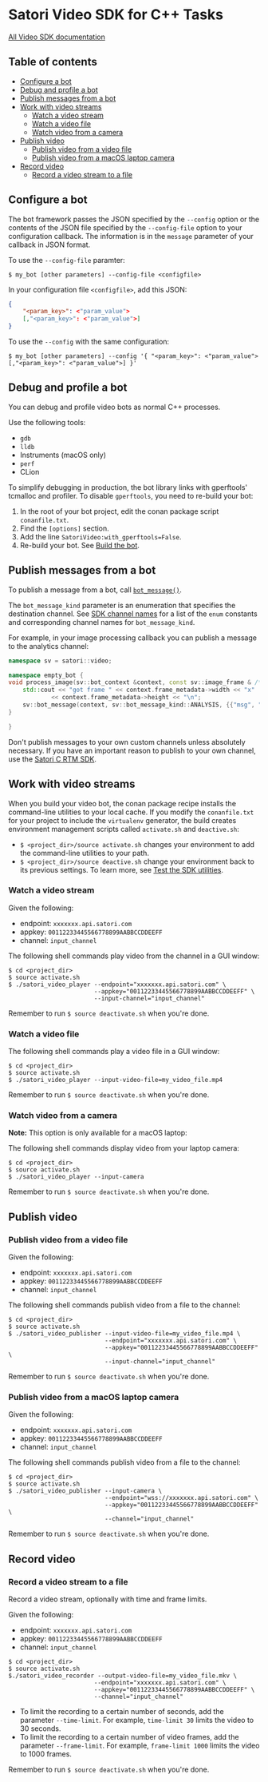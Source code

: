 # Satori Video SDK for C++ Tasks

[All Video SDK documentation](../README.md)

## Table of contents
* [Configure a bot](#configure-a-bot)
* [Debug and profile a bot](#debug-and-profile-a-bot)
* [Publish messages from a bot](#publish-messages-from-a-bot)
* [Work with video streams](#work-with-video-streams)
    * [Watch a video stream](#watch-a-video-stream)
    * [Watch a video file](#watch-a-video-file)
    * [Watch video from a camera](#watch-video-from-a-camera)
* [Publish video](#publish-video)
    * [Publish video from a video file](#publish-video-from-a-video-file)
    * [Publish video from a macOS laptop camera](#publish-video-from-a-macos-laptop-camera)
* [Record video](#record-video)
    * [Record a video stream to a file](#record-a-video-stream-to-a-file)

## Configure a bot

The bot framework passes the JSON specified by the `--config` option or the contents
of the JSON file specified by the `--config-file` option to your configuration callback. The information is in the
`message` parameter of your callback in JSON format.

To use the `--config-file` paramter:

```shell
$ my_bot [other parameters] --config-file <configfile>
```

In your configuration file `<configfile>`, add this JSON:

```json
{
    "<param_key>": <"param_value">
    [,"<param_key>": <"param_value">]
}
```

To use the `--config` with the same configuration:

`$ my_bot [other parameters] --config '{ "<param_key>": <"param_value"> [,"<param_key>": <"param_value">] }'`

## Debug and profile a bot

You can debug and profile video bots as normal C++ processes.

Use the following tools:
* `gdb`
* `lldb`
* Instruments (macOS only)
* `perf`
* CLion

To simplify debugging in production, the bot library links with gperftools' tcmalloc
and profiler. To disable `gperftools`, you need to re-build your bot:
1. In the root of your bot project, edit the conan package script `conanfile.txt`.
2. Find the `[options]` section.
3. Add the line `SatoriVideo:with_gperftools=False`.
4. Re-build your bot. See [Build the bot](build_bot.md#build-the-bot).

## Publish messages from a bot

To publish a message from a bot, call [`bot_message()`](reference.md#bot_message).

The `bot_message_kind` parameter is an enumeration that specifies the destination channel. See
[SDK channel names](reference.md#sdk-channel-names) for a list of the `enum` constants and corresponding
channel names for `bot_message_kind`.

For example, in your image processing callback you can publish a message to the analytics channel:

```c++
namespace sv = satori::video;

namespace empty_bot {
void process_image(sv::bot_context &context, const sv::image_frame & /*frame*/) {
    std::cout << "got frame " << context.frame_metadata->width << "x"
            << context.frame_metadata->height << "\n";
    sv::bot_message(context, sv::bot_message_kind::ANALYSIS, {{"msg", "hello"}});
}

}
```

Don't publish messages to your own custom channels unless absolutely necessary. If you have an important reason
to publish to your own channel, use the [Satori C RTM SDK](https://www.satori.com/docs/rtm-sdks/tutorials/c-sdk-quickstart).

## Work with video streams
When you build your video bot, the conan package recipe installs the command-line utilities to your local
cache. If you modify the `conanfile.txt` for your project to include the `virtualenv` generator, the build
creates environment management scripts called `activate.sh` and `deactive.sh`:
* `$ <project_dir>/source activate.sh` changes your environment to add the command-line utilities to your path.
* `$ <project_dir>/source deactive.sh` change your environment back to its previous settings. To learn more, see
[Test the SDK utilities](build_bot.md#test-the-sdk-utilities).

### Watch a video stream
Given the following:
* endpoint: `xxxxxxx.api.satori.com`
* appkey: `00112233445566778899AABBCCDDEEFF`
* channel: `input_channel`

The following shell commands play video from the channel in a GUI window:

```shell
$ cd <project_dir>
$ source activate.sh
$ ./satori_video_player --endpoint="xxxxxxx.api.satori.com" \
                        --appkey="00112233445566778899AABBCCDDEEFF" \
                        --input-channel="input_channel"
```

Remember to run `$ source deactivate.sh` when you're done.
### Watch a video file
The following shell commands play a video file in a GUI window:

```shell
$ cd <project_dir>
$ source activate.sh
$ ./satori_video_player --input-video-file=my_video_file.mp4
```
Remember to run `$ source deactivate.sh` when you're done.

### Watch video from a camera
**Note:** This option is only available for a macOS laptop:

The following shell commands display video from your laptop camera:

```shell
$ cd <project_dir>
$ source activate.sh
$ ./satori_video_player --input-camera
```
Remember to run `$ source deactivate.sh` when you're done.
## Publish video

### Publish video from a video file
Given the following:
* endpoint: `xxxxxxx.api.satori.com`
* appkey: `00112233445566778899AABBCCDDEEFF`
* channel: `input_channel`

The following shell commands publish video from a file to the channel:

```shell
$ cd <project_dir>
$ source activate.sh
$ ./satori_video_publisher --input-video-file=my_video_file.mp4 \
                           --endpoint="xxxxxxx.api.satori.com" \
                           --appkey="00112233445566778899AABBCCDDEEFF" \
                           --input-channel="input_channel"
```
Remember to run `$ source deactivate.sh` when you're done.

### Publish video from a macOS laptop camera
Given the following:
* endpoint: `xxxxxxx.api.satori.com`
* appkey: `00112233445566778899AABBCCDDEEFF`
* channel: `input_channel`

The following shell commands publish video from a file to the channel:
```shell
$ cd <project_dir>
$ source activate.sh
$ ./satori_video_publisher --input-camera \
                           --endpoint="wss://xxxxxxx.api.satori.com" \
                           --appkey="00112233445566778899AABBCCDDEEFF" \
                           --channel="input_channel"
```
Remember to run `$ source deactivate.sh` when you're done.

## Record video

### Record a video stream to a file
Record a video stream, optionally with time and frame limits.

Given the following:
* endpoint: `xxxxxxx.api.satori.com`
* appkey: `00112233445566778899AABBCCDDEEFF`
* channel: `input_channel`

```shell
$ cd <project_dir>
$ source activate.sh
$./satori_video_recorder --output-video-file=my_video_file.mkv \
                        --endpoint="xxxxxxx.api.satori.com" \
                        --appkey="00112233445566778899AABBCCDDEEFF" \
                        --channel="input_channel"
```

* To limit the recording to a certain number of seconds, add the parameter `--time-limit`. For example,
`time-limit 30` limits the video to 30 seconds.
* To limit the recording to a certain number of video frames, add the parameter `--frame-limit`. For example,
`frame-limit 1000` limits the video to 1000 frames.

Remember to run `$ source deactivate.sh` when you're done.
